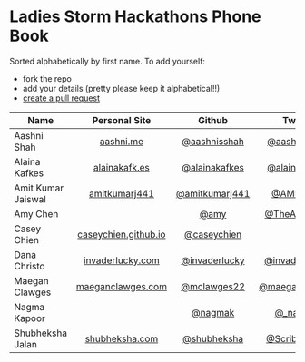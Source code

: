 Ladies Storm Hackathons Phone Book
====================================

Sorted alphabetically by first name. To add yourself:
- fork the repo
- add your details (pretty please keep it alphabetical!!)
- [create a pull request](https://help.github.com/articles/creating-a-pull-request-from-a-fork/)

| Name        | Personal Site           | Github  | Twitter | Medium/Blog | Stackoverflow |
| ------------- |:-------------:|:-----:|:----:|:-----:|:----:|
| Aashni Shah      | [aashni.me](http://www.aashni.me) | [@aashnisshah](http://github.com/aashnisshah) | [@aashnisshah](http://www.twitter.com/aashnisshah) | [@aashnisshah](https://medium.com/@aashnisshah) | [@aashnisshah](http://stackoverflow.com/users/1989265/aashnisshah) |
| Alaina Kafkes      | [alainakafk.es](http://www.alainakafk.es) | [@alainakafkes](http://github.com/alainakafkes) | [@alainakafkes](http://www.twitter.com/alainakafkes) | [@alainakafkes](https://medium.com/@alainakafkes) |  |
| Amit Kumar Jaiswal  | [amitkumarj441](http://amitkumarj441.github.io) | [@amitkumarj441](http://github.com/amitkumarj441) | [@AMIT_GKP](http://www.twitter.com/AMIT_GKP) | [@AMIT_GKP](https://medium.com/@AMIT_GKP) | [@amitkumarjaiswal](http://stackoverflow.com/users/7518855/amit-kumar-jaiswal) |
| Amy Chen     |  | [@amy](https://github.com/amy) | [@TheAmyCode](https://twitter.com/TheAmyCode) | [@amy](https://medium.com/@amy) | [@TheAmyCode](http://stackoverflow.com/users/3650057/theamycode) |
| Casey Chien   |  [caseychien.github.io](https://caseychien.github.io) | [@caseychien](https://github.com/caseychien) |
| Dana Christo     | [invaderlucky.com](http://www.invaderlucky.com) | [@invaderlucky](https://github.com/invaderlucky) | [@invader_lucky](https://twitter.com/invader_lucky) |
| Maegan Clawges | [maeganclawges.com](http://maeganclawges.com) | [@mclawges22](https://github.com/mclawges22) | [@maeganclawges](https://twitter.com/maeganclawges) |
| Nagma Kapoor |  | [@nagmak](https://github.com/nagmak) | [@_nagmak](https://twitter.com/_nagmak) |
Shubheksha Jalan | [shubheksha.com](https://shubheksha.com) | [@shubheksha](http://github.com/shubheksha) | [@ScribblingOn](http://www.twitter.com/ScribblingOn) | [@shubheksha](https://medium.com/@shubheksha) & [drawings.shubheksha.com](https://drawings.shubheksha.com) |

